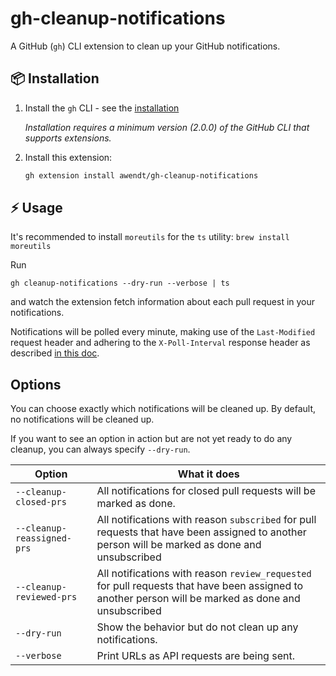 # gh-cleanup-notifications

A GitHub (`gh`) CLI extension to clean up your GitHub notifications.

## 📦 Installation

1. Install the `gh` CLI - see the [installation](https://github.com/cli/cli#installation)

   _Installation requires a minimum version (2.0.0) of the GitHub CLI that supports extensions._

2. Install this extension:

   ```sh
   gh extension install awendt/gh-cleanup-notifications
   ```


## ⚡️ Usage

It's recommended to install `moreutils` for the `ts` utility: `brew install moreutils`

Run

```
gh cleanup-notifications --dry-run --verbose | ts
```

and watch the extension fetch information about each pull request in your notifications.

Notifications will be polled every minute, making use of the `Last-Modified` request header and adhering to the `X-Poll-Interval` response header as described [in this doc](https://docs.github.com/en/rest/activity/notifications?apiVersion=2022-11-28).

## Options

You can choose exactly which notifications will be cleaned up. By default, no notifications will be cleaned up.

If you want to see an option in action but are not yet ready to do any cleanup, you can always specify `--dry-run`.

| Option                     | What it does                                                                                                                                         |
|----------------------------|------------------------------------------------------------------------------------------------------------------------------------------------------|
| `--cleanup-closed-prs`     | All notifications for closed pull requests will be marked as done.                                                                                   |
| `--cleanup-reassigned-prs` | All notifications with reason `subscribed` for pull requests that have been assigned to another person will be marked as done and unsubscribed       |
| `--cleanup-reviewed-prs`   | All notifications with reason `review_requested` for pull requests that have been assigned to another person will be marked as done and unsubscribed |
| `--dry-run`                | Show the behavior but do not clean up any notifications.                                                                                             |
| `--verbose`                | Print URLs as API requests are being sent.                                                                                                           |
